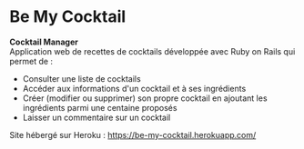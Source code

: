 # Be My Cocktail 

__Cocktail Manager__   
Application web de recettes de cocktails développée avec Ruby on Rails qui permet de : 
 - Consulter une liste de cocktails
 - Accéder aux informations d'un cocktail et à ses ingrédients 
 - Créer (modifier ou supprimer) son propre cocktail en ajoutant les ingrédients parmi une centaine proposés
 - Laisser un commentaire sur un cocktail    

Site hébergé sur Heroku : https://be-my-cocktail.herokuapp.com/


